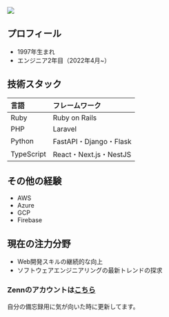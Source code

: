 ![](https://github-readme-stats.vercel.app/api/top-langs?username=kota-h-1221&show_icons=true&locale=en&layout=compact)

## プロフィール

- 1997年生まれ
- エンジニア2年目（2022年4月~）

## 技術スタック
| 言語 | フレームワーク |
|:-----------|:------------|
| Ruby       | Ruby on Rails |
| PHP        | Laravel      |
| Python     | FastAPI・Django・Flask  |
| TypeScript | React・Next.js・NestJS  |


## その他の経験

- AWS
- Azure
- GCP
- Firebase


## 現在の注力分野

- Web開発スキルの継続的な向上
- ソフトウェアエンジニアリングの最新トレンドの探求


### Zennのアカウントは[こちら](https://zenn.dev/hisasy)
自分の備忘録用に気が向いた時に更新してます。
